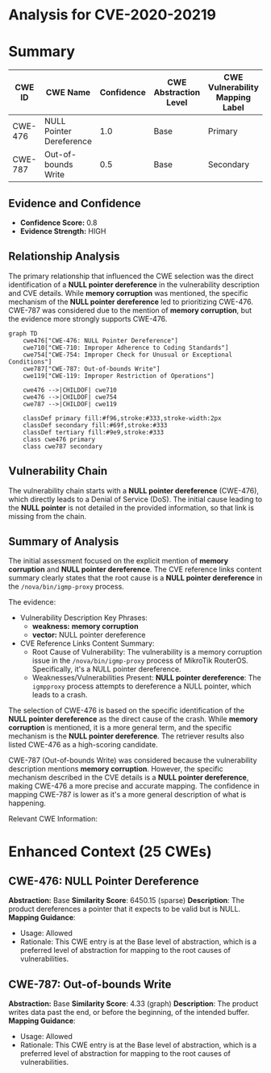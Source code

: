# Analysis for CVE-2020-20219

# Summary
| CWE ID | CWE Name | Confidence | CWE Abstraction Level | CWE Vulnerability Mapping Label | CWE-Vulnerability Mapping Notes |
|---|---|---|---|---|---|
| CWE-476 | NULL Pointer Dereference | 1.0 | Base | Primary | Allowed |
| CWE-787 | Out-of-bounds Write | 0.5 | Base | Secondary | Allowed |

## Evidence and Confidence

*   **Confidence Score:** 0.8
*   **Evidence Strength:** HIGH

## Relationship Analysis
The primary relationship that influenced the CWE selection was the direct identification of a **NULL pointer dereference** in the vulnerability description and CVE details. While **memory corruption** was mentioned, the specific mechanism of the **NULL pointer dereference** led to prioritizing CWE-476. CWE-787 was considered due to the mention of **memory corruption**, but the evidence more strongly supports CWE-476.

```mermaid
graph TD
    cwe476["CWE-476: NULL Pointer Dereference"]
    cwe710["CWE-710: Improper Adherence to Coding Standards"]
    cwe754["CWE-754: Improper Check for Unusual or Exceptional Conditions"]
    cwe787["CWE-787: Out-of-bounds Write"]
    cwe119["CWE-119: Improper Restriction of Operations"]

    cwe476 -->|CHILDOF| cwe710
    cwe476 -->|CHILDOF| cwe754
    cwe787 -->|CHILDOF| cwe119
    
    classDef primary fill:#f96,stroke:#333,stroke-width:2px
    classDef secondary fill:#69f,stroke:#333
    classDef tertiary fill:#9e9,stroke:#333
    class cwe476 primary
    class cwe787 secondary
```

## Vulnerability Chain
The vulnerability chain starts with a **NULL pointer dereference** (CWE-476), which directly leads to a Denial of Service (DoS). The initial cause leading to the **NULL pointer** is not detailed in the provided information, so that link is missing from the chain.

## Summary of Analysis
The initial assessment focused on the explicit mention of **memory corruption** and **NULL pointer dereference**. The CVE reference links content summary clearly states that the root cause is a **NULL pointer dereference** in the `/nova/bin/igmp-proxy` process.

The evidence:
- Vulnerability Description Key Phrases:
  -   **weakness:** **memory corruption**
  -   **vector:** NULL pointer dereference
- CVE Reference Links Content Summary:
  -   Root Cause of Vulnerability: The vulnerability is a memory corruption issue in the `/nova/bin/igmp-proxy` process of MikroTik RouterOS. Specifically, it's a NULL pointer dereference.
  -   Weaknesses/Vulnerabilities Present: **NULL pointer dereference**: The `igmpproxy` process attempts to dereference a NULL pointer, which leads to a crash.

The selection of CWE-476 is based on the specific identification of the **NULL pointer dereference** as the direct cause of the crash. While **memory corruption** is mentioned, it is a more general term, and the specific mechanism is the **NULL pointer dereference**. The retriever results also listed CWE-476 as a high-scoring candidate.

CWE-787 (Out-of-bounds Write) was considered because the vulnerability description mentions **memory corruption**. However, the specific mechanism described in the CVE details is a **NULL pointer dereference**, making CWE-476 a more precise and accurate mapping. The confidence in mapping CWE-787 is lower as it's a more general description of what is happening.

Relevant CWE Information:

# Enhanced Context (25 CWEs)

## CWE-476: NULL Pointer Dereference
**Abstraction:** Base
**Similarity Score**: 6450.15 (sparse)
**Description**:
The product dereferences a pointer that it expects to be valid but is NULL.
**Mapping Guidance**:
- Usage: Allowed
- Rationale: This CWE entry is at the Base level of abstraction, which is a preferred level of abstraction for mapping to the root causes of vulnerabilities.

## CWE-787: Out-of-bounds Write
**Abstraction:** Base
**Similarity Score**: 4.33 (graph)
**Description**:
The product writes data past the end, or before the beginning, of the intended buffer.
**Mapping Guidance**:
- Usage: Allowed
- Rationale: This CWE entry is at the Base level of abstraction, which is a preferred level of abstraction for mapping to the root causes of vulnerabilities.